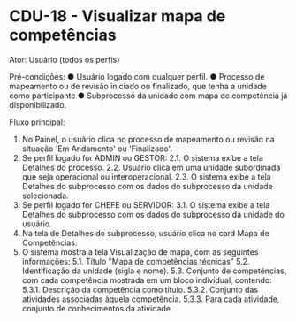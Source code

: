 # CDU-18 - Visualizar mapa de competências

Ator: Usuário (todos os perfis)

Pré-condições:
● Usuário logado com qualquer perfil.
● Processo de mapeamento ou de revisão iniciado ou finalizado, que tenha a unidade como participante
● Subprocesso da unidade com mapa de competência já disponibilizado.

Fluxo principal:
1. No Painel, o usuário clica no processo de mapeamento ou revisão na situação 'Em Andamento' ou 'Finalizado'.
2. Se perfil logado for ADMIN ou GESTOR:
2.1. O sistema exibe a tela Detalhes do processo.
2.2. Usuário clica em uma unidade subordinada que seja operacional ou interoperacional.
2.3. O sistema exibe a tela Detalhes do subprocesso com os dados do subprocesso da unidade selecionada.
3. Se perfil logado for CHEFE ou SERVIDOR:
3.1. O sistema exibe a tela Detalhes do subprocesso com os dados do subprocesso da unidade do usuário.
4. Na tela de Detalhes do subprocesso, usuário clica no card Mapa de Competências.
5. O sistema mostra a tela Visualização de mapa, com as seguintes informações:
5.1. Título "Mapa de competências técnicas"
5.2. Identificação da unidade (sigla e nome).
5.3. Conjunto de competências, com cada competência mostrada em um bloco individual, contendo:
5.3.1. Descrição da competência como título.
5.3.2. Conjunto das atividades associadas àquela competência.
5.3.3. Para cada atividade, conjunto de conhecimentos da atividade.